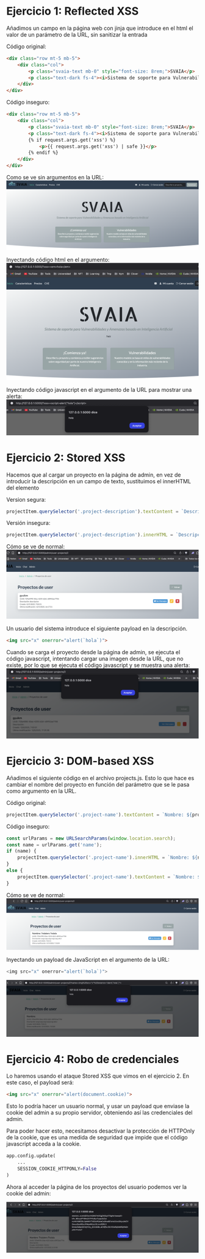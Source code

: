 # Ejercicio 1: Reflected XSS

Añadimos un campo en la página web con jinja que introduce en el html el valor de un parámetro de la URL, sin sanitizar la entrada

Código original:
```html
<div class="row mt-5 mb-5">
    <div class="col">
        <p class="svaia-text mb-0" style="font-size: 8rem;">SVAIA</p>
        <p class="text-dark fs-4"><i>Sistema de soporte para Vulnerabilidades y Amenazas basado en Inteligencia Artificial</i></p>
    </div>
</div>
```

Código inseguro:
```html
<div class="row mt-5 mb-5">
    <div class="col">
        <p class="svaia-text mb-0" style="font-size: 8rem;">SVAIA</p>
        <p class="text-dark fs-4"><i>Sistema de soporte para Vulnerabilidades y Amenazas basado en Inteligencia Artificial</i></p>
        {% if request.args.get('xss') %}
            <p>{{ request.args.get('xss') | safe }}</p>
        {% endif %}
    </div>
</div>
```

Como se ve sin argumentos en la URL:
![ej01_normal](ej01_normal.png)

Inyectando código html en el argumento:
![ej01_inyeccion_html](ej01_inyeccion_html.png)

Inyectando código javascript en el argumento de la URL para mostrar una alerta:
![ej01_alerta](ej01_alerta.png)

# Ejercicio 2: Stored XSS

Hacemos que al cargar un proyecto en la página de admin, en vez de introducir la descripción en un campo de texto, sustituimos el innerHTML del elemento

Version segura:
```js
projectItem.querySelector('.project-description').textContent = `Descripción: ${project.description}`;
```

Versión insegura:
```js
projectItem.querySelector('.project-description').innerHTML = `Descripción: ${project.description}`;
```

Cómo se ve de normal:
![ej02_normal](ej02_normal.png)

Un usuario del sistema introduce el siguiente payload en la descripción.

```html
<img src="x" onerror="alert(`hola`)">
```

Cuando se carga el proyecto desde la página de admin, se ejecuta el código javascript, intentando cargar una imagen desde la URL, que no existe, por lo que se ejecuta el código javascript y se muestra una alerta:
![ej02_alerta](ej02_alerta.png)

# Ejercicio 3: DOM-based XSS

Añadimos el siguiente código en el archivo projects.js. Esto lo que hace es cambiar el nombre del proyecto en función del parámetro que se le pasa como argumento en la URL.

Código original:
```js
projectItem.querySelector('.project-name').textContent = `Nombre: ${project.name}`;
```

Código inseguro:
```js
const urlParams = new URLSearchParams(window.location.search);
const name = urlParams.get('name');
if (name) {
    projectItem.querySelector('.project-name').innerHTML = `Nombre: ${name}`;
}
else {
    projectItem.querySelector('.project-name').textContent = `Nombre: ${project.name}`;
}
```

Cómo se ve de normal:
![ej03_normal](ej03_normal.png)

Inyectando un payload de JavaScript en el argumento de la URL:

```js
<img src="x" onerror="alert(`hola`)">
``` 

![ej03_js](ej03_alert.png)

# Ejercicio 4: Robo de credenciales

Lo haremos usando el ataque Stored XSS que vimos en el ejercicio 2. En este caso, el payload será:

```html
<img src="x" onerror="alert(document.cookie)">
```

Esto lo podría hacer un usuario normal, y usar un payload que enviase la cookie del admin a su propio servidor, obteniendo así las credenciales del admin.

Para poder hacer esto, necesitamos desactivar la protección de HTTPOnly de la cookie, que es una medida de seguridad que impide que el código javascript acceda a la cookie.

```python
app.config.update(
    ...
    SESSION_COOKIE_HTTPONLY=False
)
```

Ahora al acceder la página de los proyectos del usuario podemos ver la cookie del admin:

![ej04_cookie](ej04_cookie.png)
